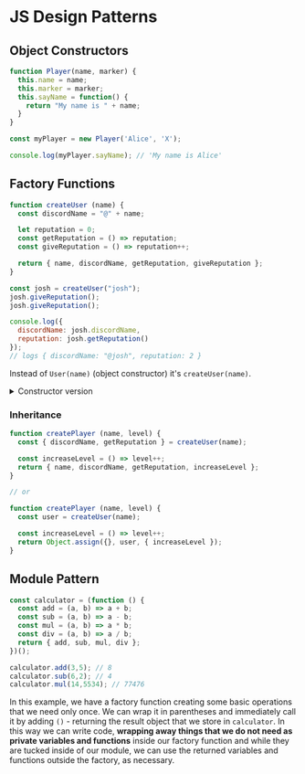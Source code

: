 # JS Design Patterns

## Object Constructors

```js
function Player(name, marker) {
  this.name = name;
  this.marker = marker;
  this.sayName = function() {
    return "My name is " + name;
  }
}

const myPlayer = new Player('Alice', 'X');

console.log(myPlayer.sayName); // 'My name is Alice'
```

## Factory Functions



```js
function createUser (name) {
  const discordName = "@" + name;

  let reputation = 0;
  const getReputation = () => reputation;
  const giveReputation = () => reputation++;

  return { name, discordName, getReputation, giveReputation };
}

const josh = createUser("josh");
josh.giveReputation();
josh.giveReputation();

console.log({
  discordName: josh.discordName,
  reputation: josh.getReputation()
});
// logs { discordName: "@josh", reputation: 2 }
```

Instead of `User(name)` (object constructor) it's `createUser(name)`.
<details>
<summary>Constructor version</summary>

```js
const User = function (name) {
  this.name = name;
  this.discordName = "@" + name;
}
```
</details>

### Inheritance

```js
function createPlayer (name, level) {
  const { discordName, getReputation } = createUser(name);

  const increaseLevel = () => level++;
  return { name, discordName, getReputation, increaseLevel };
}

// or

function createPlayer (name, level) {
  const user = createUser(name);

  const increaseLevel = () => level++;
  return Object.assign({}, user, { increaseLevel });
}
```

## Module Pattern

```js
const calculator = (function () {
  const add = (a, b) => a + b;
  const sub = (a, b) => a - b;
  const mul = (a, b) => a * b;
  const div = (a, b) => a / b;
  return { add, sub, mul, div };
})();

calculator.add(3,5); // 8
calculator.sub(6,2); // 4
calculator.mul(14,5534); // 77476
```

In this example, we have a factory function creating some basic operations that we need only once. We can wrap it in parentheses and immediately call it by adding `()` - returning the result object that we store in `calculator`. In this way we can write code, **wrapping away things that we do not need as private variables and functions** inside our factory function and while they are tucked inside of our module, we can use the returned variables and functions outside the factory, as necessary.
